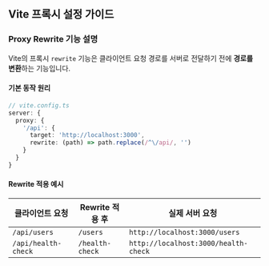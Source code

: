 ## Vite 프록시 설정 가이드

### Proxy Rewrite 기능 설명

Vite의 프록시 `rewrite` 기능은 클라이언트 요청 경로를 서버로 전달하기 전에 **경로를 변환**하는 기능입니다.

#### 기본 동작 원리

```typescript
// vite.config.ts
server: {
  proxy: {
    '/api': {
      target: 'http://localhost:3000',
      rewrite: (path) => path.replace(/^\/api/, '')
    }
  }
}
```

#### Rewrite 적용 예시

| 클라이언트 요청     | Rewrite 적용 후 | 실제 서버 요청                       |
| ------------------- | --------------- | ------------------------------------ |
| `/api/users`        | `/users`        | `http://localhost:3000/users`        |
| `/api/health-check` | `/health-check` | `http://localhost:3000/health-check` |
